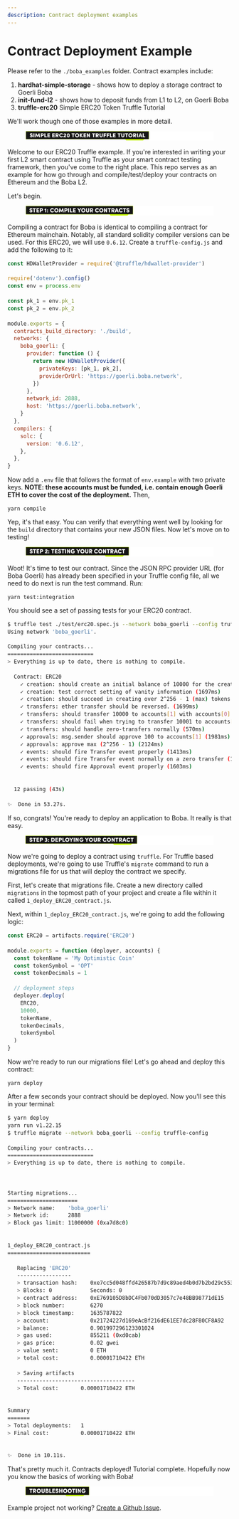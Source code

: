```yaml
---
description: Contract deployment examples
---
```


# Contract Deployment Example

Please refer to the `./boba_examples` folder. Contract examples include:

1. **hardhat-simple-storage** - shows how to deploy a storage contract to Goerli Boba
2. **init-fund-l2** - shows how to deposit funds from L1 to L2, on Goerli Boba
3. **truffle-erc20** Simple ERC20 Token Truffle Tutorial

We'll work though one of those examples in more detail.



<figure><img src="../../.gitbook/assets/Artboard 1 (5) (1).png" alt=""><figcaption></figcaption></figure>

Welcome to our ERC20 Truffle example. If you're interested in writing your first L2 smart contract using Truffle as your smart contract testing framework, then you've come to the right place. This repo serves as an example for how go through and compile/test/deploy your contracts on Ethereum and the Boba L2.

Let's begin.



<figure><img src="../../.gitbook/assets/Artboard 2 (6) (1).png" alt=""><figcaption></figcaption></figure>

Compiling a contract for Boba is identical to compiling a contract for Ethereum mainchain. Notably, all standard solidity compiler versions can be used. For this ERC20, we will use `0.6.12`. Create a `truffle-config.js` and add the following to it:

```js
const HDWalletProvider = require('@truffle/hdwallet-provider')

require('dotenv').config()
const env = process.env

const pk_1 = env.pk_1
const pk_2 = env.pk_2

module.exports = {
  contracts_build_directory: './build',
  networks: {
    boba_goerli: {
      provider: function () {
        return new HDWalletProvider({
          privateKeys: [pk_1, pk_2],
          providerOrUrl: 'https://goerli.boba.network',
        })
      },
      network_id: 2888,
      host: 'https://goerli.boba.network',
    }
  },
  compilers: {
    solc: {
      version: '0.6.12',
    },
  },
}
```

Now add a `.env` file that follows the format of `env.example` with two private keys. **NOTE: these accounts must be funded, i.e. contain enough Goerli ETH to cover the cost of the deployment.** Then,

```
yarn compile
```

Yep, it's that easy. You can verify that everything went well by looking for the `build` directory that contains your new JSON files. Now let's move on to testing!



<figure><img src="../../.gitbook/assets/Artboard 3 (8).png" alt=""><figcaption></figcaption></figure>

Woot! It's time to test our contract. Since the JSON RPC provider URL (for Boba Goerli) has already been specified in your Truffle config file, all we need to do next is run the test command. Run:

```
yarn test:integration
```

You should see a set of passing tests for your ERC20 contract.

```bash
$ truffle test ./test/erc20.spec.js --network boba_goerli --config truffle-config.js
Using network 'boba_goerli'.

Compiling your contracts...
===========================
> Everything is up to date, there is nothing to compile.

  Contract: ERC20
    ✓ creation: should create an initial balance of 10000 for the creator (562ms)
    ✓ creation: test correct setting of vanity information (1697ms)
    ✓ creation: should succeed in creating over 2^256 - 1 (max) tokens (2350ms)
    ✓ transfers: ether transfer should be reversed. (1699ms)
    ✓ transfers: should transfer 10000 to accounts[1] with accounts[0] having 10000 (1986ms)
    ✓ transfers: should fail when trying to transfer 10001 to accounts[1] with accounts[0] having 10000 (664ms)
    ✓ transfers: should handle zero-transfers normally (570ms)
    ✓ approvals: msg.sender should approve 100 to accounts[1] (1981ms)
    ✓ approvals: approve max (2^256 - 1) (2124ms)
    ✓ events: should fire Transfer event properly (1413ms)
    ✓ events: should fire Transfer event normally on a zero transfer (1424ms)
    ✓ events: should fire Approval event properly (1603ms)


  12 passing (43s)

✨  Done in 53.27s.
```

If so, congrats! You're ready to deploy an application to Boba. It really is that easy.



<figure><img src="../../.gitbook/assets/Artboard 4 (6).png" alt=""><figcaption></figcaption></figure>

Now we're going to deploy a contract using `truffle`. For Truffle based deployments, we're going to use Truffle's `migrate` command to run a migrations file for us that will deploy the contract we specify.

First, let's create that migrations file. Create a new directory called `migrations` in the topmost path of your project and create a file within it called `1_deploy_ERC20_contract.js`.

Next, within `1_deploy_ERC20_contract.js`, we're going to add the following logic:

```js
const ERC20 = artifacts.require('ERC20')

module.exports = function (deployer, accounts) {
  const tokenName = 'My Optimistic Coin'
  const tokenSymbol = 'OPT'
  const tokenDecimals = 1

  // deployment steps
  deployer.deploy(
    ERC20,
    10000,
    tokenName,
    tokenDecimals,
    tokenSymbol
  )
}
```

Now we're ready to run our migrations file! Let's go ahead and deploy this contract:

```
yarn deploy
```

After a few seconds your contract should be deployed. Now you'll see this in your terminal:

```bash
$ yarn deploy
yarn run v1.22.15
$ truffle migrate --network boba_goerli --config truffle-config

Compiling your contracts...
===========================
> Everything is up to date, there is nothing to compile.



Starting migrations...
======================
> Network name:    'boba_goerli'
> Network id:      2888
> Block gas limit: 11000000 (0xa7d8c0)


1_deploy_ERC20_contract.js
==========================

   Replacing 'ERC20'
   -----------------
   > transaction hash:    0xe7cc5d048ffd426587b7d9c89aed4b0d7b2bd29c5532300bce8a9a57a4c4d689
   > Blocks: 0            Seconds: 0
   > contract address:    0xE769105D8bDC4Fb070dD3057c7e48BB98771dE15
   > block number:        6270
   > block timestamp:     1635787822
   > account:             0x21724227d169eAcBf216dE61EE7dc28F80CF8A92
   > balance:             0.901997296123301024
   > gas used:            855211 (0xd0cab)
   > gas price:           0.02 gwei
   > value sent:          0 ETH
   > total cost:          0.00001710422 ETH

   > Saving artifacts
   -------------------------------------
   > Total cost:       0.00001710422 ETH


Summary
=======
> Total deployments:   1
> Final cost:          0.00001710422 ETH


✨  Done in 10.11s.
```

That's pretty much it. Contracts deployed! Tutorial complete. Hopefully now you know the basics of working with Boba!



<figure><img src="../../.gitbook/assets/Artboard 5 (6).png" alt=""><figcaption></figcaption></figure>

Example project not working? [Create a Github Issue](https://github.com/bobanetwork/boba/issues).
